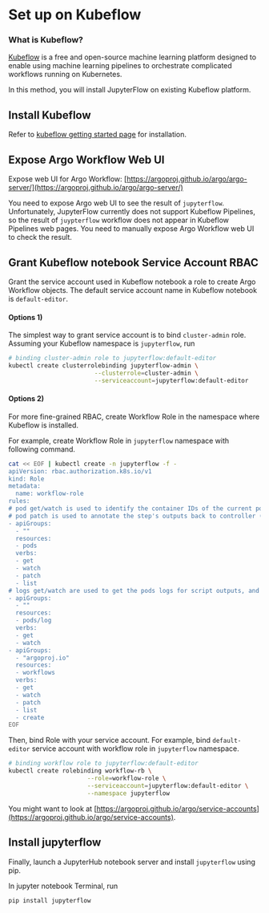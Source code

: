 # Set up on Kubeflow

### What is Kubeflow?

[Kubeflow](https://www.kubeflow.org) is a free and open-source machine learning platform designed to enable using machine learning pipelines to orchestrate complicated workflows running on Kubernetes. 

In this method, you will install JupyterFlow on existing Kubeflow platform.

## Install Kubeflow

Refer to [kubeflow getting started page](https://www.kubeflow.org/docs/started/getting-started/) for installation.

## Expose Argo Workflow Web UI

Expose web UI for Argo Workflow: [https://argoproj.github.io/argo/argo-server/](https://argoproj.github.io/argo/argo-server/)

You need to expose Argo web UI to see the result of `jupyterflow`. Unfortunately, JupyterFlow currently does not support Kubeflow Pipelines, so the result of `juypterflow` workflow does not appear in Kubeflow Pipelines web pages. You need to manually expose Argo Workflow web UI to check the result.

## Grant Kubeflow notebook Service Account RBAC

Grant the service account used in Kubeflow notebook a role to create Argo Workflow objects. The default service account name in Kubeflow notebook is `default-editor`.

#### Options 1)

The simplest way to grant service account is to bind `cluster-admin` role. Assuming your Kubeflow namespace is `jupyterflow`, run

```bash
# binding cluster-admin role to jupyterflow:default-editor
kubectl create clusterrolebinding jupyterflow-admin \
                        --clusterrole=cluster-admin \
                        --serviceaccount=jupyterflow:default-editor
```

#### Options 2)

For more fine-grained RBAC, create Workflow Role in the namespace where Kubeflow is installed.

For example, create Workflow Role in `jupyterflow` namespace with following command.

```bash
cat << EOF | kubectl create -n jupyterflow -f -
apiVersion: rbac.authorization.k8s.io/v1
kind: Role
metadata:
  name: workflow-role
rules:
# pod get/watch is used to identify the container IDs of the current pod
# pod patch is used to annotate the step's outputs back to controller (e.g. artifact location)
- apiGroups:
  - ""
  resources:
  - pods
  verbs:
  - get
  - watch
  - patch
  - list
# logs get/watch are used to get the pods logs for script outputs, and for log archival
- apiGroups:
  - ""
  resources:
  - pods/log
  verbs:
  - get
  - watch
- apiGroups:
  - "argoproj.io"
  resources:
  - workflows
  verbs:
  - get
  - watch
  - patch
  - list
  - create
EOF
```

Then, bind Role with your service account. For example, bind `default-editor` service account with workflow role in `jupyterflow` namespace.

```bash
# binding workflow role to jupyterflow:default-editor
kubectl create rolebinding workflow-rb \
                      --role=workflow-role \
                      --serviceaccount=jupyterflow:default-editor \
                      --namespace jupyterflow
```

You might want to look at [https://argoproj.github.io/argo/service-accounts](https://argoproj.github.io/argo/service-accounts).

## Install jupyterflow

Finally, launch a JupyterHub notebook server and install `jupyterflow` using pip.

In jupyter notebook Terminal, run

```bash
pip install jupyterflow
```
